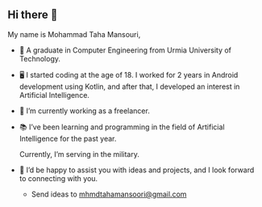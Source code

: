 ## Hi there 👋

My name is Mohammad Taha Mansouri,
- 📜 A graduate in Computer Engineering from Urmia University of Technology.
- 🖥️ I started coding at the age of 18. I worked for 2 years in Android development using Kotlin, and after that, I developed an interest in Artificial Intelligence.
- 🔭 I’m currently working as a freelancer.
- 📚  I’ve been learning and programming in the field of Artificial Intelligence for the past year.

  Currently, I’m serving in the military.
-  🤝 I’d be happy to assist you with ideas and projects, and I look forward to connecting with you.
     - Send ideas to mhmdtahamansoori@gmail.com
<!--
**tahalabs/tahalabs** is a ✨ _special_ ✨ repository because its `README.md` (this file) appears on your GitHub profile.

Here are some ideas to get you started:

- 🔭 I’m currently working on ...
- 🌱 I’m currently learning ...
- 👯 I’m looking to collaborate on ...
- 🤔 I’m looking for help with ...
- 💬 Ask me about ...
- 📫 How to reach me: ...
- 😄 Pronouns: ...
- ⚡ Fun fact: ...
-->

